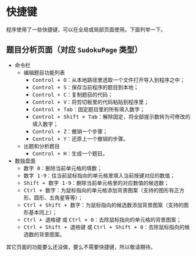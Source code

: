 # 快捷键

程序使用了一些快捷键，可以在全局或局部页面使用。下面列举一下。

##  题目分析页面（对应 `SudokuPage` 类型）

* 命令栏
  * 编辑题目功能列表
    * <kbd>Control + O</kbd>：从本地路径里选取一个文件打开导入到程序之中；
    * <kbd>Control + S</kbd>：保存当前程序的题目到本地；
    * <kbd>Control + C</kbd>：复制题目的代码；
    * <kbd>Control + V</kbd>：将剪切板里的代码粘贴到程序里；
    * <kbd>Control + Tab</kbd>：固定题目里的所有填入数字；
    * <kbd>Control + Shift + Tab</kbd>：解除固定，将全部提示数转为可修改的填入数字；
    * <kbd>Control + Z</kbd>：撤销一个步骤；
    * <kbd>Control + Y</kbd>：还原上一个撤销的步骤。
  * 出题和分析题目
    * <kbd>Control + H</kbd>：生成一个题目。
* 数独盘面
  * <kbd>数字 0</kbd>：删除当前单元格的填数；
  * <kbd>数字 1-9</kbd>：往当前鼠标指向的单元格里填入当前按键对应的数值；
  * <kbd>Shift + 数字 1-9</kbd>：删除当前单元格里的对应数值的候选数；
  * <kbd>Ctrl + 数字</kbd>：为鼠标指向的单元格添加背景图案（支持的图形有正方形、圆形、五角星等等）；
  * <kbd>Ctrl + Shift + 数字</kbd>：为鼠标指向的候选数添加背景图案（支持的图形基本同上）；
  * <kbd>Ctrl + 退格键</kbd> 或 <kbd>Ctrl + 0</kbd>：去除鼠标指向的单元格的背景图案；
  * <kbd>Ctrl + Shift + 退格键</kbd> 或 <kbd>Ctrl + Shift + 0</kbd>：去除鼠标指向的候选数的背景图案。

其它页面的功能要么还没做，要么不需要快捷键，所以敬请期待。